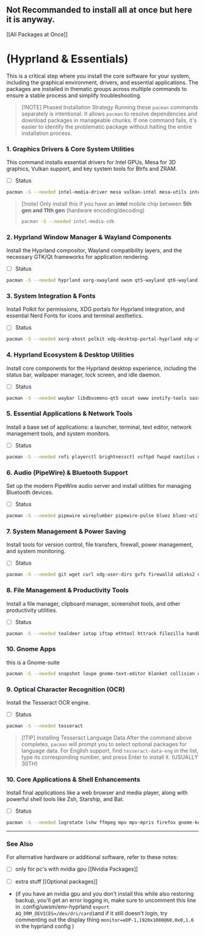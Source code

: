 
## Not Recommanded to install all at once but here it is anyway. 
[[All Packages at Once]]
# (Hyprland & Essentials)

This is a critical step where you install the core software for your system, including the graphical environment, drivers, and essential applications. The packages are installed in thematic groups across multiple commands to ensure a stable process and simplify troubleshooting.

> [!NOTE] Phased Installation Strategy
> Running these `pacman` commands separately is intentional. It allows `pacman` to resolve dependencies and download packages in manageable chunks. If one command fails, it's easier to identify the problematic package without halting the entire installation process.

### 1. Graphics Drivers & Core System Utilities 
This command installs essential drivers for Intel GPUs, Mesa for 3D graphics, Vulkan support, and key system tools for Btrfs and ZRAM.
- [ ] Status
```bash
pacman -S --needed intel-media-driver mesa vulkan-intel mesa-utils intel-gpu-tools libva libva-utils vulkan-icd-loader vulkan-tools intel-ucode btrfs-progs zram-generator
```

> [!note] Only install this if you have an **intel** mobile chip between **5th gen and 11th gen** (hardware encoding/decoding)
>```bash
>pacman -S --needed intel-media-sdk
> ```

### 2. Hyprland Window Manager & Wayland Components
Install the Hyprland compositor, Wayland compatibility layers, and the necessary GTK/Qt frameworks for application rendering.
- [ ] Status
```bash
pacman -S --needed hyprland xorg-xwayland uwsm qt5-wayland qt6-wayland xdg-desktop-portal-gtk gtk3 gtk4 nwg-look qt5ct qt6ct qt6-svg qt6-multimedia-ffmpeg kvantum hyprpolkitagent
```

### 3. System Integration & Fonts
Install Polkit for permissions, XDG portals for Hyprland integration, and essential Nerd Fonts for icons and terminal aesthetics.
- [ ] Status
```bash
pacman -S --needed xorg-xhost polkit xdg-desktop-portal-hyprland xdg-utils ttf-font-awesome ttf-jetbrains-mono-nerd noto-fonts-emoji
```

### 4. Hyprland Ecosystem & Desktop Utilities
Install core components for the Hyprland desktop experience, including the status bar, wallpaper manager, lock screen, and idle daemon.
- [ ] Status
```bash
pacman -S --needed waybar libdbusmenu-qt5 socat swww inotify-tools sassc file libdbusmenu-glib fastfetch hyprlock hypridle hyprsunset hyprpicker swappy
```

### 5. Essential Applications & Network Tools
Install a base set of applications: a launcher, terminal, text editor, network management tools, and system monitors.
- [ ] Status
```bash
pacman -S --needed rofi playerctl brightnessctl vsftpd fwupd nautilus networkmanager iwd nm-connection-editor compsize ncdu kitty pavucontrol unzip swayimg python-pipx arch-wiki-lite arch-wiki-docs
```

### 6. Audio (PipeWire) & Bluetooth Support
Set up the modern PipeWire audio server and install utilities for managing Bluetooth devices.
- [ ] Status
```bash
pacman -S --needed pipewire wireplumber pipewire-pulse bluez bluez-utils blueman dosfstools sof-firmware gst-plugin-pipewire guvcview
```

### 7. System Management & Power Saving
Install tools for version control, file transfers, firewall, power management, and system monitoring.
- [ ] Status
```bash
pacman -S --needed git wget curl xdg-user-dirs gvfs firewalld udisks2 udiskie tlp tlp-rdw thermald powertop 7zip usbutils usbmuxd gparted ntfs-3g acpid pacman-contrib nvtop btop inxi less dialog man-db sysstat openssh libheif zip unrar wev cpio file-roller
```

### 8. File Management & Productivity Tools
Install a file manager, clipboard manager, screenshot tools, and other productivity utilities.
- [ ] Status
```bash
pacman -S --needed tealdeer iotop iftop ethtool httrack filezilla handbrake cliphist grim slurp wl-clipboard tree fzf swaync compsize clang obsidian qbittorrent
```

### 10. Gnome Apps
this is a Gnome-suite 

```bash
pacman -S --needed snapshot loupe gnome-text-editor blanket collision errands identity impression nautilus gnome-disk-utility gnome-calculator gnome-clocks baobab
```
### 9. Optical Character Recognition (OCR)
Install the Tesseract OCR engine.
- [ ] Status
```bash
pacman -S --needed tesseract
```

> [!TIP] Installing Tesseract Language Data
> After the command above completes, `pacman` will prompt you to select optional packages for language data. For English support, find `tesseract-data-eng` in the list, type its corresponding number, and press Enter to install it. (USUALLY 30TH)

### 10. Core Applications & Shell Enhancements
Install final applications like a web browser and media player, along with powerful shell tools like Zsh, Starship, and Bat.
- [ ] Status
```bash
pacman -S --needed logrotate lshw ffmpeg mpv mpv-mpris firefox gnome-keyring libsecret yad yazi zellij zsh zsh-syntax-highlighting starship imagemagick bat krita uv rq jq bc zathura zathura-pdf-mupdf
```

---

### See Also
For alternative hardware or additional software, refer to these notes:
- [ ] only for pc's with nvidia gpu [[Nvidia Packages]] 
- [ ] extra stuff [[Optional packages]]


- (if you have an nvidia gpu and you don't install this while also restoring backup, you'll get an error logging in, make sure to uncomment this line in .config/uwsm/env-hyprland `export AQ_DRM_DEVICES=/dev/dri/card1`and if it still doesn't login, try commenting out the display thing `monitor=eDP-1,1920x1080@60,0x0,1.6` in the hyprland config )